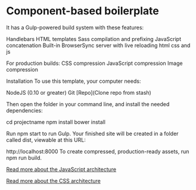 # Component-based boilerplate

It has a Gulp-powered build system with these features:

Handlebars HTML templates
Sass compilation and prefixing
JavaScript concatenation
Built-in BrowserSync server with live reloading html css and js

For production builds:
CSS compression
JavaScript compression
Image compression

Installation
To use this template, your computer needs:

NodeJS (0.10 or greater)
Git
[Repo](Clone repo from stash)

Then open the folder in your command line, and install the needed dependencies:

cd projectname
npm install
bower install

Run npm start to run Gulp. Your finished site will be created in a folder called dist, viewable at this URL:

http://localhost:8000
To create compressed, production-ready assets, run npm run build.

[Read more about the JavaScript architecture](src/assets/js)

[Read more about the CSS architecture](src/assets/scss)